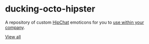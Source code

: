 ducking-octo-hipster
====================

A repository of custom [HipChat](https://www.hipchat.com/) emoticons for you to [use within your company](http://blog.hipchat.com/2012/05/21/custom-emoticons-everywhere/).

[View all](http://maxbeatty.github.com/ducking-octo-hipster)